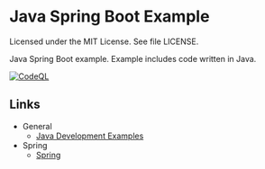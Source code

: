 # Java Spring Boot Example

Licensed under the MIT License. See file LICENSE.

Java Spring Boot example. Example includes code written in Java.

[![CodeQL](https://github.com/mneiferbag/java-spring-boot/actions/workflows/codeql-analysis.yml/badge.svg?branch=main)](https://github.com/mneiferbag/java-spring-boot/actions/workflows/codeql-analysis.yml)

## Links


* General
    * [Java Development Examples](https://github.com/mneiferbag/java-examples)
* Spring
    * [Spring](https://spring.io/)
